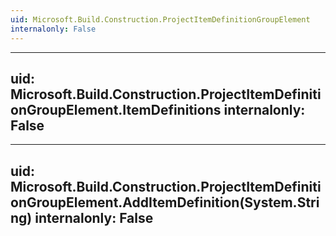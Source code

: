 ```yaml
---
uid: Microsoft.Build.Construction.ProjectItemDefinitionGroupElement
internalonly: False
---
```


---
uid: Microsoft.Build.Construction.ProjectItemDefinitionGroupElement.ItemDefinitions
internalonly: False
---

---
uid: Microsoft.Build.Construction.ProjectItemDefinitionGroupElement.AddItemDefinition(System.String)
internalonly: False
---
